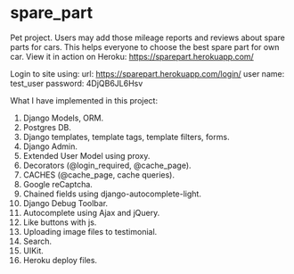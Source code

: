 # spare_part
Pet project. Users may add those mileage reports and reviews about spare parts for cars. This helps everyone to choose the best spare part for own car.
View it in action on Heroku:
https://sparepart.herokuapp.com/

Login to site using:
url: https://sparepart.herokuapp.com/login/
user name: test_user
password: 4DjQB6JL6Hsv

What I have implemented in this project:
1. Django Models, ORM.
2. Postgres DB.
3. Django templates, template tags, template filters, forms.
4. Django Admin.
5. Extended User Model using proxy.
6. Decorators (@login_required, @cache_page).
7. CACHES (@cache_page, cache queries).
8. Google reCaptcha.
9. Chained fields using django-autocomplete-light.
10. Django Debug Toolbar.
11. Autocomplete using Ajax and jQuery.
12. Like buttons with js.
13. Uploading image files to testimonial.
14. Search.
15. UIKit.
16. Heroku deploy files.
